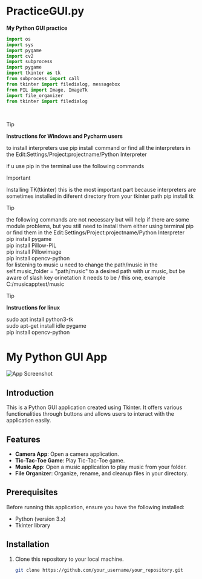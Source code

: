 # PracticeGUI.py

**My Python GUI practice**

```js
import os
import sys
import pygame
import cv2
import subprocess
import pygame
import tkinter as tk
from subprocess import call
from tkinter import filedialog, messagebox
from PIL import Image, ImageTk
import file_organizer
from tkinter import filedialog

```
<br>

>[!TIP]
>**Instructions for Windows and Pycharm users**
>
>to install interpreters use pip install command or find all the interpreters in the Edit:Settings/Project:projectname/Python Interpreter
>
>if u use pip in the terminal use the following commands

>[!IMPORTANT]
> Installing TK(tkinter) this is the most important part because interpreters are sometimes installed in diferent directory from your tkinter path 
>pip  install tk

>[!TIP]
>the following commands are not necessary but will help if there are some module problems, but you still need to install them either using terminal pip or find them in the Edit:Settings/Project:projectname/Python Interpreter<br>
>pip install pygame<br>
>pip install Pillow-PIL<br>
>pip install Pillowimage<br>
>pip install opencv-python<br>
>for listening to music u need to change the path/music in the self.music_folder = "path/music"  to a desired path with ur music,
>but be aware of slash key orinetation it needs to be  / this one, example C:/musicapptest/music

>[!TIP]
>**Instructions for linux**<br>
>
>sudo apt install python3-tk<br>
>sudo apt-get install idle pygame<br>
>pip install opencv-python


# My Python GUI App

![App Screenshot](screenshot.png)

## Introduction

This is a Python GUI application created using Tkinter. It offers various functionalities through buttons and allows users to interact with the application easily.

## Features

- **Camera App**: Open a camera application.
- **Tic-Tac-Toe Game**: Play Tic-Tac-Toe game.
- **Music App**: Open a music application to play music from your folder.
- **File Organizer**: Organize, rename, and cleanup files in your directory.

## Prerequisites

Before running this application, ensure you have the following installed:

- Python (version 3.x)
- Tkinter library

## Installation

1. Clone this repository to your local machine.
   ```bash
   git clone https://github.com/your_username/your_repository.git

